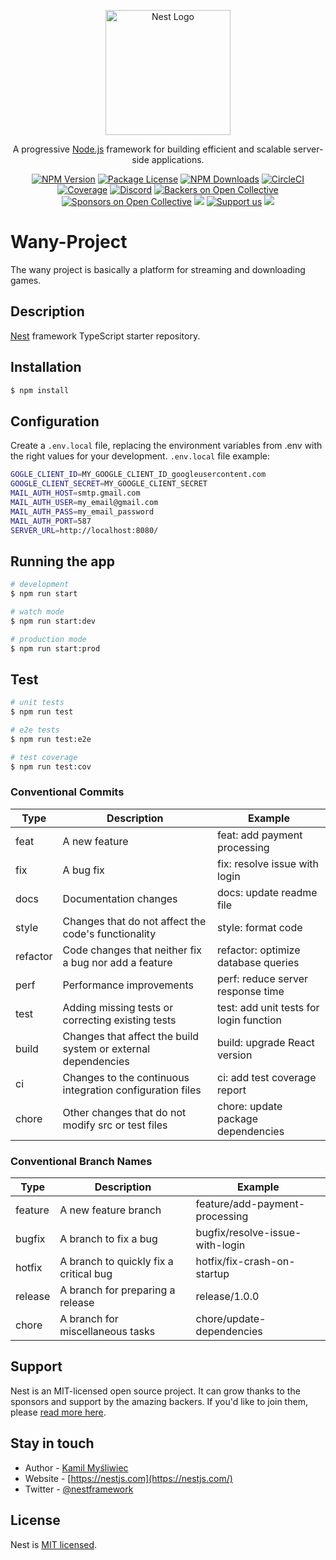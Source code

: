 <p align="center">
  <a href="http://nestjs.com/" target="blank"><img src="https://nestjs.com/img/logo-small.svg" width="200" alt="Nest Logo" /></a>
</p>

[circleci-image]: https://img.shields.io/circleci/build/github/nestjs/nest/master?token=abc123def456
[circleci-url]: https://circleci.com/gh/nestjs/nest

  <p align="center">A progressive <a href="http://nodejs.org" target="_blank">Node.js</a> framework for building efficient and scalable server-side applications.</p>
    <p align="center">
<a href="https://www.npmjs.com/~nestjscore" target="_blank"><img src="https://img.shields.io/npm/v/@nestjs/core.svg" alt="NPM Version" /></a>
<a href="https://www.npmjs.com/~nestjscore" target="_blank"><img src="https://img.shields.io/npm/l/@nestjs/core.svg" alt="Package License" /></a>
<a href="https://www.npmjs.com/~nestjscore" target="_blank"><img src="https://img.shields.io/npm/dm/@nestjs/common.svg" alt="NPM Downloads" /></a>
<a href="https://circleci.com/gh/nestjs/nest" target="_blank"><img src="https://img.shields.io/circleci/build/github/nestjs/nest/master" alt="CircleCI" /></a>
<a href="https://coveralls.io/github/nestjs/nest?branch=master" target="_blank"><img src="https://coveralls.io/repos/github/nestjs/nest/badge.svg?branch=master#9" alt="Coverage" /></a>
<a href="https://discord.gg/G7Qnnhy" target="_blank"><img src="https://img.shields.io/badge/discord-online-brightgreen.svg" alt="Discord"/></a>
<a href="https://opencollective.com/nest#backer" target="_blank"><img src="https://opencollective.com/nest/backers/badge.svg" alt="Backers on Open Collective" /></a>
<a href="https://opencollective.com/nest#sponsor" target="_blank"><img src="https://opencollective.com/nest/sponsors/badge.svg" alt="Sponsors on Open Collective" /></a>
  <a href="https://paypal.me/kamilmysliwiec" target="_blank"><img src="https://img.shields.io/badge/Donate-PayPal-ff3f59.svg"/></a>
    <a href="https://opencollective.com/nest#sponsor"  target="_blank"><img src="https://img.shields.io/badge/Support%20us-Open%20Collective-41B883.svg" alt="Support us"></a>
  <a href="https://twitter.com/nestframework" target="_blank"><img src="https://img.shields.io/twitter/follow/nestframework.svg?style=social&label=Follow"></a>
</p>
  <!--[![Backers on Open Collective](https://opencollective.com/nest/backers/badge.svg)](https://opencollective.com/nest#backer)
  [![Sponsors on Open Collective](https://opencollective.com/nest/sponsors/badge.svg)](https://opencollective.com/nest#sponsor)-->

# Wany-Project

The wany project is basically a platform for streaming and downloading games.

## Description

[Nest](https://github.com/nestjs/nest) framework TypeScript starter repository.

## Installation

```bash
$ npm install
```

## Configuration

Create a `.env.local` file, replacing the environment variables from .env with the right values for your development. `.env.local` file example:

```bash
GOGLE_CLIENT_ID=MY_GOOGLE_CLIENT_ID_googleusercontent.com
GOOGLE_CLIENT_SECRET=MY_GOOGLE_CLIENT_SECRET
MAIL_AUTH_HOST=smtp.gmail.com
MAIL_AUTH_USER=my_email@gmail.com
MAIL_AUTH_PASS=my_email_password
MAIL_AUTH_PORT=587
SERVER_URL=http://localhost:8080/
```

## Running the app

```bash
# development
$ npm run start

# watch mode
$ npm run start:dev

# production mode
$ npm run start:prod
```

## Test

```bash
# unit tests
$ npm run test

# e2e tests
$ npm run test:e2e

# test coverage
$ npm run test:cov
```

### Conventional Commits

<table>
  <thead>
    <tr>
      <th>Type</th>
      <th>Description</th>
      <th>Example</th>
    </tr>
  </thead>
  <tbody>
    <tr>
      <td>feat</td>
      <td>A new feature</td>
      <td>feat: add payment processing</td>
    </tr>
    <tr>
      <td>fix</td>
      <td>A bug fix</td>
      <td>fix: resolve issue with login</td>
    </tr>
    <tr>
      <td>docs</td>
      <td>Documentation changes</td>
      <td>docs: update readme file</td>
    </tr>
    <tr>
      <td>style</td>
      <td>Changes that do not affect the code's functionality</td>
      <td>style: format code</td>
    </tr>
    <tr>
      <td>refactor</td>
      <td>Code changes that neither fix a bug nor add a feature</td>
      <td>refactor: optimize database queries</td>
    </tr>
    <tr>
      <td>perf</td>
      <td>Performance improvements</td>
      <td>perf: reduce server response time</td>
    </tr>
    <tr>
      <td>test</td>
      <td>Adding missing tests or correcting existing tests</td>
      <td>test: add unit tests for login function</td>
    </tr>
    <tr>
      <td>build</td>
      <td>Changes that affect the build system or external dependencies</td>
      <td>build: upgrade React version</td>
    </tr>
    <tr>
      <td>ci</td>
      <td>Changes to the continuous integration configuration files</td>
      <td>ci: add test coverage report</td>
    </tr>
    <tr>
      <td>chore</td>
      <td>Other changes that do not modify src or test files</td>
      <td>chore: update package dependencies</td>
    </tr>
  </tbody>
</table>

### Conventional Branch Names

<table>
  <thead>
    <tr>
      <th>Type</th>
      <th>Description</th>
      <th>Example</th>
    </tr>
  </thead>
  <tbody>
    <tr>
      <td>feature</td>
      <td>A new feature branch</td>
      <td>feature/add-payment-processing</td>
    </tr>
    <tr>
      <td>bugfix</td>
      <td>A branch to fix a bug</td>
      <td>bugfix/resolve-issue-with-login</td>
    </tr>
    <tr>
      <td>hotfix</td>
      <td>A branch to quickly fix a critical bug</td>
      <td>hotfix/fix-crash-on-startup</td>
    </tr>
    <tr>
      <td>release</td>
      <td>A branch for preparing a release</td>
      <td>release/1.0.0</td>
    </tr>
    <tr>
      <td>chore</td>
      <td>A branch for miscellaneous tasks</td>
      <td>chore/update-dependencies</td>
    </tr>
  </tbody>
</table>

## Support

Nest is an MIT-licensed open source project. It can grow thanks to the sponsors and support by the amazing backers. If you'd like to join them, please [read more here](https://docs.nestjs.com/support).

## Stay in touch

-   Author - [Kamil Myśliwiec](https://kamilmysliwiec.com)
-   Website - [https://nestjs.com](https://nestjs.com/)
-   Twitter - [@nestframework](https://twitter.com/nestframework)

## License

Nest is [MIT licensed](LICENSE).
